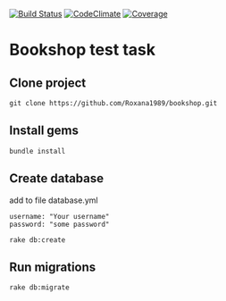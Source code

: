 [![Build Status](https://travis-ci.org/DmytroStepaniuk/bookshop.svg?branch=master)](https://travis-ci.org/DmytroStepaniuk/bookshop)
[![CodeClimate](https://codeclimate.com/github/DmytroStepaniuk/bookshop.svg?branch=master)](https://codeclimate.com/github/DmytroStepaniuk/bookshop)
[![Coverage](https://codeclimate.com/github/DmytroStepaniuk/bookshop/badges/coverage.svg?branch=master)](https://codeclimate.com/github/DmytroStepaniuk/bookshop)

# Bookshop test task

## Clone project
```
git clone https://github.com/Roxana1989/bookshop.git
```
## Install gems
```
bundle install
```
## Create database

add to file database.yml

```
username: "Your username"
password: "some password"
```

```
rake db:create
```
## Run migrations

```
rake db:migrate
```
